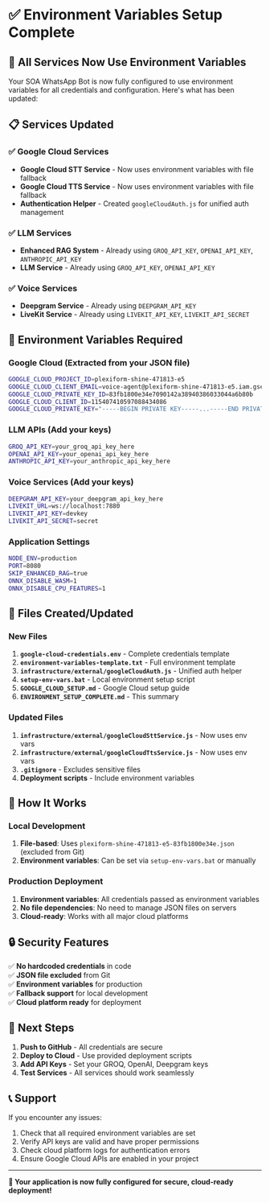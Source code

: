 # ✅ Environment Variables Setup Complete

## 🎯 **All Services Now Use Environment Variables**

Your SOA WhatsApp Bot is now fully configured to use environment variables for all credentials and configuration. Here's what has been updated:

## 📋 **Services Updated**

### ✅ **Google Cloud Services**
- **Google Cloud STT Service** - Now uses environment variables with file fallback
- **Google Cloud TTS Service** - Now uses environment variables with file fallback
- **Authentication Helper** - Created `googleCloudAuth.js` for unified auth management

### ✅ **LLM Services**
- **Enhanced RAG System** - Already using `GROQ_API_KEY`, `OPENAI_API_KEY`, `ANTHROPIC_API_KEY`
- **LLM Service** - Already using `GROQ_API_KEY`, `OPENAI_API_KEY`

### ✅ **Voice Services**
- **Deepgram Service** - Already using `DEEPGRAM_API_KEY`
- **LiveKit Service** - Already using `LIVEKIT_API_KEY`, `LIVEKIT_API_SECRET`

## 🔐 **Environment Variables Required**

### **Google Cloud (Extracted from your JSON file)**
```bash
GOOGLE_CLOUD_PROJECT_ID=plexiform-shine-471813-e5
GOOGLE_CLOUD_CLIENT_EMAIL=voice-agent@plexiform-shine-471813-e5.iam.gserviceaccount.com
GOOGLE_CLOUD_PRIVATE_KEY_ID=83fb1800e34e7090142a38940386033044a6b80b
GOOGLE_CLOUD_CLIENT_ID=115407410597088434086
GOOGLE_CLOUD_PRIVATE_KEY="-----BEGIN PRIVATE KEY-----...-----END PRIVATE KEY-----"
```

### **LLM APIs (Add your keys)**
```bash
GROQ_API_KEY=your_groq_api_key_here
OPENAI_API_KEY=your_openai_api_key_here
ANTHROPIC_API_KEY=your_anthropic_api_key_here
```

### **Voice Services (Add your keys)**
```bash
DEEPGRAM_API_KEY=your_deepgram_api_key_here
LIVEKIT_URL=ws://localhost:7880
LIVEKIT_API_KEY=devkey
LIVEKIT_API_SECRET=secret
```

### **Application Settings**
```bash
NODE_ENV=production
PORT=8080
SKIP_ENHANCED_RAG=true
ONNX_DISABLE_WASM=1
ONNX_DISABLE_CPU_FEATURES=1
```

## 📁 **Files Created/Updated**

### **New Files**
1. **`google-cloud-credentials.env`** - Complete credentials template
2. **`environment-variables-template.txt`** - Full environment template
3. **`infrastructure/external/googleCloudAuth.js`** - Unified auth helper
4. **`setup-env-vars.bat`** - Local environment setup script
5. **`GOOGLE_CLOUD_SETUP.md`** - Google Cloud setup guide
6. **`ENVIRONMENT_SETUP_COMPLETE.md`** - This summary

### **Updated Files**
1. **`infrastructure/external/googleCloudSttService.js`** - Now uses env vars
2. **`infrastructure/external/googleCloudTtsService.js`** - Now uses env vars
3. **`.gitignore`** - Excludes sensitive files
4. **Deployment scripts** - Include environment variables

## 🚀 **How It Works**

### **Local Development**
1. **File-based**: Uses `plexiform-shine-471813-e5-83fb1800e34e.json` (excluded from Git)
2. **Environment variables**: Can be set via `setup-env-vars.bat` or manually

### **Production Deployment**
1. **Environment variables**: All credentials passed as environment variables
2. **No file dependencies**: No need to manage JSON files on servers
3. **Cloud-ready**: Works with all major cloud platforms

## 🔒 **Security Features**

✅ **No hardcoded credentials** in code  
✅ **JSON file excluded** from Git  
✅ **Environment variables** for production  
✅ **Fallback support** for local development  
✅ **Cloud platform ready** for deployment  

## 🎯 **Next Steps**

1. **Push to GitHub** - All credentials are secure
2. **Deploy to Cloud** - Use provided deployment scripts
3. **Add API Keys** - Set your GROQ, OpenAI, Deepgram keys
4. **Test Services** - All services should work seamlessly

## 📞 **Support**

If you encounter any issues:
1. Check that all required environment variables are set
2. Verify API keys are valid and have proper permissions
3. Check cloud platform logs for authentication errors
4. Ensure Google Cloud APIs are enabled in your project

---

**🎉 Your application is now fully configured for secure, cloud-ready deployment!**
